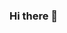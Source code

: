 ### Hi there 👋

<!--
**AustinSkrobar/AustinSkrobar** is a ✨ _special_ ✨ repository because its `README.md` (this file) appears on your GitHub profile.

Here are some ideas to get you started:

- 🔭 I’m currently working on ... RoastBattleApp.
- 🌱 I’m currently learning ... Node.js (learning more than just express).
- 👯 I’m looking to collaborate on ... In Browser recreation of SNES games with only web technologies (ActRaiser).
- 🤔 I’m looking for help with ... Design, and paired programming.
- 💬 Ask me about ... my favorite projects.
- 📫 How to reach me: ... www.linkedin.com/in/austin-skrobarczyk
- ⚡ Fun fact: ... I'm colorblind and half Polish!
-->
